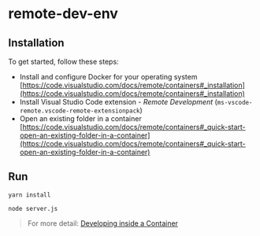 # remote-dev-env

## Installation
To get started, follow these steps:
- Install and configure Docker for your operating system [https://code.visualstudio.com/docs/remote/containers#_installation](https://code.visualstudio.com/docs/remote/containers#_installation)
- Install Visual Studio Code extension - *Remote Development* (`ms-vscode-remote.vscode-remote-extensionpack`)
- Open an existing folder in a container [https://code.visualstudio.com/docs/remote/containers#_quick-start-open-an-existing-folder-in-a-container](https://code.visualstudio.com/docs/remote/containers#_quick-start-open-an-existing-folder-in-a-container)


## Run
```
yarn install

node server.js
```

> For more detail: [Developing inside a Container](https://code.visualstudio.com/docs/remote/containers)
